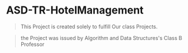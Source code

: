 # ASD-TR-HotelManagement

> This Project is created solely to fulfill Our class Projects.

> the Project was issued by Algorithm and Data Structures's Class B Professor